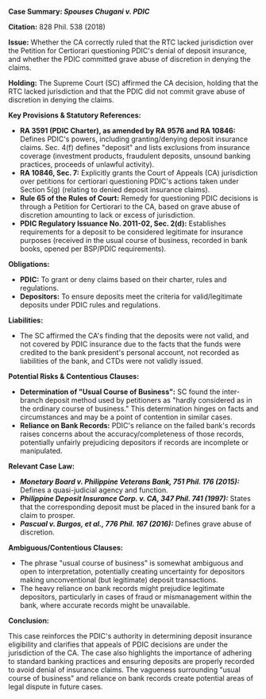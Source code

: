 **Case Summary: *Spouses Chugani v. PDIC***

**Citation:** 828 Phil. 538 (2018)

**Issue:** Whether the CA correctly ruled that the RTC lacked jurisdiction over the Petition for Certiorari questioning PDIC's denial of deposit insurance, and whether the PDIC committed grave abuse of discretion in denying the claims.

**Holding:** The Supreme Court (SC) affirmed the CA decision, holding that the RTC lacked jurisdiction and that the PDIC did not commit grave abuse of discretion in denying the claims.

**Key Provisions & Statutory References:**

*   **RA 3591 (PDIC Charter), as amended by RA 9576 and RA 10846:** Defines PDIC's powers, including granting/denying deposit insurance claims. Sec. 4(f) defines "deposit" and lists exclusions from insurance coverage (investment products, fraudulent deposits, unsound banking practices, proceeds of unlawful activity).
*   **RA 10846, Sec. 7:** Explicitly grants the Court of Appeals (CA) jurisdiction over petitions for certiorari questioning PDIC's actions taken under Section 5(g) (relating to denied deposit insurance claims).
*   **Rule 65 of the Rules of Court:** Remedy for questioning PDIC decisions is through a Petition for Certiorari to the CA, based on grave abuse of discretion amounting to lack or excess of jurisdiction.
*   **PDIC Regulatory Issuance No. 2011-02, Sec. 2(d):** Establishes requirements for a deposit to be considered legitimate for insurance purposes (received in the usual course of business, recorded in bank books, opened per BSP/PDIC requirements).

**Obligations:**

*   **PDIC:** To grant or deny claims based on their charter, rules and regulations.
*   **Depositors:** To ensure deposits meet the criteria for valid/legitimate deposits under PDIC rules and regulations.

**Liabilities:**

*   The SC affirmed the CA's finding that the deposits were not valid, and not covered by PDIC insurance due to the facts that the funds were credited to the bank president's personal account, not recorded as liabilities of the bank, and CTDs were not validly issued.

**Potential Risks & Contentious Clauses:**

*   **Determination of "Usual Course of Business":** SC found the inter-branch deposit method used by petitioners as "hardly considered as in the ordinary course of business." This determination hinges on facts and circumstances and may be a point of contention in similar cases.
*   **Reliance on Bank Records:** PDIC's reliance on the failed bank's records raises concerns about the accuracy/completeness of those records, potentially unfairly prejudicing depositors if records are incomplete or manipulated.

**Relevant Case Law:**

*   ***Monetary Board v. Philippine Veterans Bank, 751 Phil. 176 (2015):*** Defines a quasi-judicial agency and function.
*   ***Philippine Deposit Insurance Corp. v. CA, 347 Phil. 741 (1997):*** States that the corresponding deposit must be placed in the insured bank for a claim to prosper.
*   ***Pascual v. Burgos, et al., 776 Phil. 167 (2016):*** Defines grave abuse of discretion.

**Ambiguous/Contentious Clauses:**

*   The phrase "usual course of business" is somewhat ambiguous and open to interpretation, potentially creating uncertainty for depositors making unconventional (but legitimate) deposit transactions.
*   The heavy reliance on bank records might prejudice legitimate depositors, particularly in cases of fraud or mismanagement within the bank, where accurate records might be unavailable.

**Conclusion:**

This case reinforces the PDIC's authority in determining deposit insurance eligibility and clarifies that appeals of PDIC decisions are under the jurisdiction of the CA. The case also highlights the importance of adhering to standard banking practices and ensuring deposits are properly recorded to avoid denial of insurance claims. The vagueness surrounding "usual course of business" and reliance on bank records create potential areas of legal dispute in future cases.
